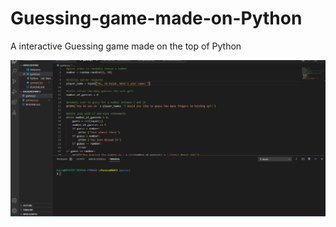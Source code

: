 # Guessing-game-made-on-Python

A interactive Guessing game made on the top of Python

![Python](assets/python.gif)
